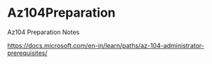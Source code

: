 # Az104Preparation
Az104 Preparation Notes

https://docs.microsoft.com/en-in/learn/paths/az-104-administrator-prerequisites/
